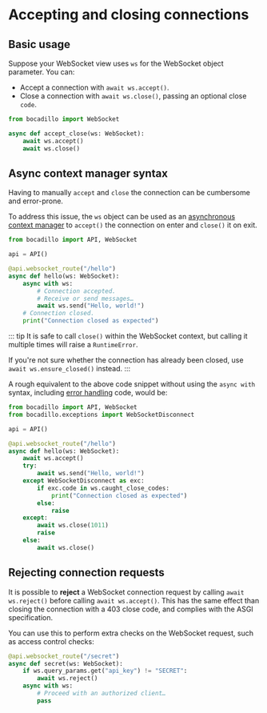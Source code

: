 # Accepting and closing connections

## Basic usage

Suppose your WebSocket view uses `ws` for the WebSocket object parameter. You can:

- Accept a connection with `await ws.accept()`.
- Close a connection with `await ws.close()`, passing an optional close `code`.

```python
from bocadillo import WebSocket

async def accept_close(ws: WebSocket):
    await ws.accept()
    await ws.close()
```

## Async context manager syntax

Having to manually `accept` and `close` the connection can be cumbersome and error-prone.

To address this issue, the `ws` object can be used as an [asynchronous context manager] to `accept()` the connection on enter and `close()` it on exit.

```python
from bocadillo import API, WebSocket

api = API()

@api.websocket_route("/hello")
async def hello(ws: WebSocket):
    async with ws:
        # Connection accepted.
        # Receive or send messages…
        await ws.send("Hello, world!")
    # Connection closed.
    print("Connection closed as expected")
```

::: tip
It is safe to call `close()` within the WebSocket context, but calling it multiple times will raise a `RuntimeError`.

If you're not sure whether the connection has already been closed, use `await ws.ensure_closed()` instead.
:::

A rough equivalent to the above code snippet without using the `async with` syntax, including [error handling](./error-handling.md#how-exceptions-are-handled) code, would be:

```python
from bocadillo import API, WebSocket
from bocadillo.exceptions import WebSocketDisconnect

api = API()

@api.websocket_route("/hello")
async def hello(ws: WebSocket):
    await ws.accept()
    try:
        await ws.send("Hello, world!")
    except WebSocketDisconnect as exc:
        if exc.code in ws.caught_close_codes:
            print("Connection closed as expected")
        else:
            raise
    except:
        await ws.close(1011)
        raise
    else:
        await ws.close()
```

## Rejecting connection requests

It is possible to **reject** a WebSocket connection request by calling `await ws.reject()` before calling `await ws.accept()`. This has the same effect than closing the connection with a 403 close code, and complies with the ASGI specification.

You can use this to perform extra checks on the WebSocket request, such as access control checks:

```python
@api.websocket_route("/secret")
async def secret(ws: WebSocket):
    if ws.query_params.get("api_key") != "SECRET":
        await ws.reject()
    async with ws:
        # Proceed with an authorized client…
        pass
```

[asynchronous context manager]: https://www.python.org/dev/peps/pep-0492/#asynchronous-context-managers-and-async-with
